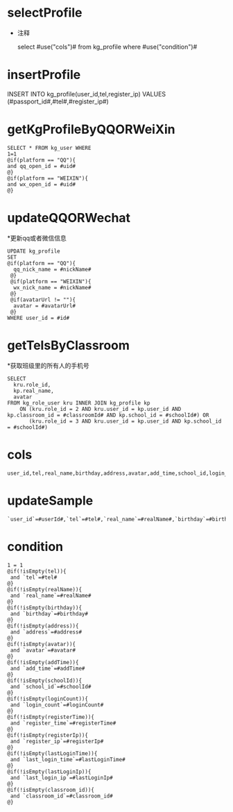 selectProfile
===
* 注释

	select #use("cols")# from kg_profile where #use("condition")#


insertProfile
===

   INSERT INTO kg_profile(user_id,tel,register_ip) VALUES (#passport_id#,#tel#,#register_ip#)

getKgProfileByQQORWeiXin
===
    SELECT * FROM kg_user WHERE
    1=1
    @if(platform == "QQ"){
    and qq_open_id = #uid#
    @} 
    @if(platform == "WEIXIN"){
    and wx_open_id = #uid#
    @} 


updateQQORWechat
===

*更新qq或者微信信息

    UPDATE kg_profile
    SET 
    @if(platform == "QQ"){
      qq_nick_name = #nickName#
     @} 
     @if(platform == "WEIXIN"){
      wx_nick_name = #nickName#
     @} 
     @if(avatarUrl != ""){
      avatar = #avatarUrl#
     @} 
    WHERE user_id = #id#


getTelsByClassroom
===

*获取班级里的所有人的手机号

    SELECT
      kru.role_id,
      kp.real_name,
      avatar
    FROM kg_role_user kru INNER JOIN kg_profile kp
        ON (kru.role_id = 2 AND kru.user_id = kp.user_id AND kp.classroom_id = #classroomId# AND kp.school_id = #schoolId#) OR
           (kru.role_id = 3 AND kru.user_id = kp.user_id AND kp.school_id = #schoolId#)
    
    
cols
===
  
  	user_id,tel,real_name,birthday,address,avatar,add_time,school_id,login_count,register_time,register_ip,last_login_time,last_login_ip,classroom_id
  
updateSample
===
  
  	`user_id`=#userId#,`tel`=#tel#,`real_name`=#realName#,`birthday`=#birthday#,`address`=#address#,`avatar`=#avatar#,`add_time`=#addTime#,`school_id`=#schoolId#,`login_count`=#loginCount#,`register_time`=#registerTime#,`register_ip`=#registerIp#,`last_login_time`=#lastLoginTime#,`last_login_ip`=#lastLoginIp#
  
condition
===
  
  	1 = 1  
  	@if(!isEmpty(tel)){
  	 and `tel`=#tel#
  	@}
  	@if(!isEmpty(realName)){
  	 and `real_name`=#realName#
  	@}
  	@if(!isEmpty(birthday)){
  	 and `birthday`=#birthday#
  	@}
  	@if(!isEmpty(address)){
  	 and `address`=#address#
  	@}
  	@if(!isEmpty(avatar)){
  	 and `avatar`=#avatar#
  	@}
  	@if(!isEmpty(addTime)){
  	 and `add_time`=#addTime#
  	@}
  	@if(!isEmpty(schoolId)){
  	 and `school_id`=#schoolId#
  	@}
  	@if(!isEmpty(loginCount)){
  	 and `login_count`=#loginCount#
  	@}
  	@if(!isEmpty(registerTime)){
  	 and `register_time`=#registerTime#
  	@}
  	@if(!isEmpty(registerIp)){
  	 and `register_ip`=#registerIp#
  	@}
  	@if(!isEmpty(lastLoginTime)){
  	 and `last_login_time`=#lastLoginTime#
  	@}
  	@if(!isEmpty(lastLoginIp)){
  	 and `last_login_ip`=#lastLoginIp#
  	@}
  	@if(!isEmpty(classroom_id)){
  	 and `classroom_id`=#classroom_id#
  	@}	
